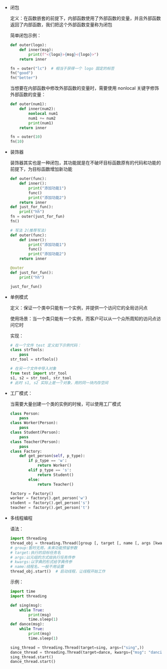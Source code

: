 + 闭包

    定义：在函数嵌套的前提下，内部函数使用了外部函数的变量，并且外部函数返回了内部函数，我们把这个外部函数变量称为闭包

    简单闭包示例：

    ```python
    def outer(logo):
        def inner(msg):
            print(f"<{logo}>{msg}<{logo}>")
        return inner
    
    fn = outer("lc")  # 相当于获得一个 logo 固定的标签
    fn("good")
    fn("better")
    ```

    当想要在内部函数中修改外部函数的变量时，需要使用 nonlocal 关键字修饰外部函数的变量：

    ```python
    def outer(num1):
        def inner(num2):
            nonlocal num1
            num1 += num2
            print(num1)
        return inner
    
    fn = outer(10)
    fn(10)
    ```

+ 装饰器

    装饰器其实也是一种闭包，其功能就是在不破坏目标函数原有的代码和功能的前提下，为目标函数增加新功能

    ```python
    def outer(func):
        def inner():
            print("添加功能1")
            func()
            print("添加功能2")
        return inner
    def just_for_fun():
        print("hh")
    fn = outer(just_for_fun)
    fn()
    
    # 写法 2(推荐写法)
    def outer(func):
        def inner():
            print("添加功能1")
            func()
            print("添加功能2")
        return inner
    
    @outer
    def just_for_fun():
        print("hh")
    
    just_for_fun()
    ```

+ 单例模式

    定义：保证一个类中只能有一个实例，并提供一个访问它的全局访问点

    使用场景：当一个类只能有一个实例，而客户可以从一个众所周知的访问点访问它时

    实现：

    ```python
    # 在一个文件 test 定义如下示例代码：
    class strTools:
        pass
    str_tool = strTools()
    
    # 在另一个文件中导入对象
    from test import str_tool
    s1, s2 = str_tool, str_tool
    # 此时 s1, s2 实际上是一个对象，用的同一块内存空间
    ```

+ 工厂模式：

    当需要大量创建一个类的实例的时候，可以使用工厂模式

    ```python
    class Person:
        pass
    class Worker(Person):
        pass
    class Student(Person):
        pass
    class Teacher(Person):
        pass
    class Factory:
        def get_person(self, p_type):
            if p_type == 'w':
                return Worker()
            elif p_type == 's':
                return Student()
            else:
                return Teacher()
    
    factory = Factory()
    worker = factory().get_person('w')
    student = factory().get_person('s')
    teacher = factory().get_person('t')
    ```

+ 多线程编程

    语法：

    ```python
    import threading
    thread_obj = threading.Thread([group [, target [, name [, args [kwargs]]]]])
    # group:暂时无用，未来功能预留参数
    # target:执行的目标任务名
    # args:以元组的方式给执行任务传参
    # kwargs:以字典的形式给字典传参
    # name:线程名，一般不用设置
    thread_obj.start()  # 启动线程，让线程开始工作
    ```

    示例：

    ```python
    import time
    import threading
    
    def sing(msg):
        while True:
            print(msg)
            time.sleep(1)
    def dance(msg):
        while True:
            print(msg)
            time.sleep(1)
    
    sing_thread = threading.Thread(target=sing, args=("sing",))
    dance_thread = threading.Thread(target=dance, kwargs={"msg": "dancing"})
    sing_thread.start()
    dance_thread.start()
    ```

    





